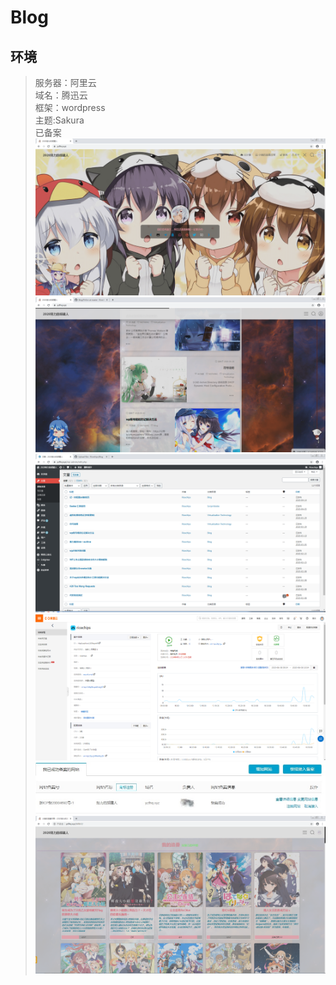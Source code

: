# Blog
## 环境
> 服务器：阿里云<br>
> 域名：腾迅云<br>
> 框架：wordpress<br>
> 主题:Sakura<br>
> 已备案<br>
![avatar](https://github.com/Ricechips/Blog/blob/master/PrtScn/1.png)
![avatar](https://github.com/Ricechips/Blog/blob/master/PrtScn/2.png)
![avatar](https://github.com/Ricechips/Blog/blob/master/PrtScn/3.png)
![avatar](https://github.com/Ricechips/Blog/blob/master/PrtScn/4.png)
![avatar](https://github.com/Ricechips/Blog/blob/master/PrtScn/5.png)
![avatar](https://github.com/Ricechips/Blog/blob/master/PrtScn/6.png)
